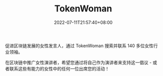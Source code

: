 ﻿---
weight: 
title: "TokenWoman"
description: "促进区块链发展的女性发言人，通过 TokenWoman 搜索并联系 140 多位女性行业领袖"
date: 2022-07-11T21:57:40+08:00
lastmod: 2022-07-11T16:45:40+08:00
draft: false
authors: ["浮尘"]
featuredImage: "tokenwoman.png"
link: "https://www.tokenwoman.io/"
tags: ["元宇宙社区","TokenWoman"]
categories: ["navigation"]
navigation: ["元宇宙社区"]
lightgallery: true
toc: true
pinned: false
recommend: false
recommend1: false
---
促进区块链发展的女性发言人，通过 TokenWoman 搜索并联系 140 多位女性行业领袖。

在区块链中推广女性演讲者，希望您通过将自己作为演讲者来支持这一倡议 - 或者联系这些有能力的女性中的任何一位出席您的活动！